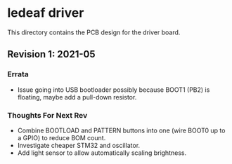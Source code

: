 # ledeaf driver

This directory contains the PCB design for the driver board.

## Revision 1: 2021-05

### Errata

* Issue going into USB bootloader possibly because BOOT1 (PB2) is floating,
  maybe add a pull-down resistor.

### Thoughts For Next Rev

* Combine BOOTLOAD and PATTERN buttons into one (wire BOOT0 up to a GPIO)
  to reduce BOM count.
* Investigate cheaper STM32 and oscillator.
* Add light sensor to allow automatically scaling brightness.

